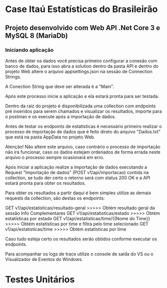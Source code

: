# Case Itaú Estatísticas do Brasileirão

## Projeto desenvolvido com Web API .Net Core 3 e MySQL 8 (MariaDb)

### Iniciando aplicação

Antes de obter os dados você precisa primeiro configurar a conexão com banco de dados, para isso abra a solution dentro da pasta API e dentro do projeto Web altere o arquivo appsettings.json na sessão de Connection Strings.

A Conection String que deve ser alterada é a "Main".

Após este processo inicie a aplicação e ela estará pronta para ser testada.

Dentro da raíz do projeto é disponibilizada uma collection com endpoints pré inseridos para serem chamados e visualizar os resultados, importe para o postman e os execute após a importação de dados.

Antes de testar os endpoints de estatísticas é necessário primeiro realizar o processo de importação de dados que é feito direto do arquivo "Dados.txt" que está na pasta AppData no projeto Web. 

Atenção! Não altere este arquivo, caso contrário o processo de importação não irá funcionar, caso os dados estejam ordenados de forma errada neste arquivo o processo sempre ocasionará em erro.

Após iniciar a aplicação realize a importação de dados executando a Request "Importação de dados" (POST v1/api/importacao) contida na collection, se tudo der certo o retorno será com status 200 OK e a API estará pronta para obter os resultados.

Para obter os resultados a partir daqui é bem simples utilize as demais requests da collection, são destas os endpoints:

GET v1/api/estatisticas/resultado-geral >>>>> Obtém resultado geral da sessão Info Complementares
GET v1/api/estatisticas/estado >>>>> Obtém estatísticas por estado
GET v1/api/estatisticas/time/{{Nome do Time}}  >>>>> Obtém estatísticas por time e filtra pelo time selecionado
GET v1/api/estatisticas/time >>>>> Obtém estatísticas por time

Caso tudo esteja certo os resultados serão obtidos conforme executar os endpoints.

Para acompanhar os logs de trace utilize o console de saída do VS ou o Visualizador de Eventos do Windows.

# Testes Unitários
